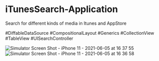 # iTunesSearch-Application
Search for different kinds of media in Itunes and AppStore

#DiffableDataSource #CompositionalLayout #Generics #CollectionView #TableView #UISearchController

![Simulator Screen Shot - iPhone 11 - 2021-06-05 at 16 37 55](https://user-images.githubusercontent.com/77058534/120893941-6faf2580-c61e-11eb-9208-bf45358db6eb.png)      ![Simulator Screen Shot - iPhone 11 - 2021-06-05 at 16 36 58](https://user-images.githubusercontent.com/77058534/120893913-4c847600-c61e-11eb-9938-da1c9cb74ef4.png)

